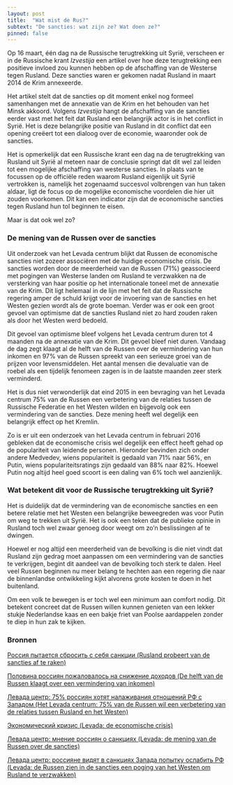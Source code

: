 ```yaml
---
layout: post
title:  "Wat mist de Rus?"
subtext: "De sancties: wat zijn ze? Wat doen ze?"
pinned: false
---
```

Op 16 maart, één dag na de Russische terugtrekking uit Syrië, verscheen er in de Russische krant *Izvestija* een artikel over hoe deze terugtrekking een positieve invloed zou kunnen hebben op de afschaffing van de Westerse tegen Rusland. Deze sancties waren er gekomen nadat Rusland in maart 2014 de Krim annexeerde.

Het artikel stelt dat de sancties op dit moment enkel nog formeel samenhangen met de annexatie van de Krim en het behouden van het Minsk akkoord. Volgens *Izvestija* hangt de afschaffing van de sancties eerder vast met het feit dat Rusland een belangrijk actor is in het conflict in Syrië. Het is deze belangrijke positie van Rusland in dit conflict dat een opening creëert tot een dialoog over de economie, waaronder ook de sancties.

Het is opmerkelijk dat een Russische krant een dag na de terugtrekking van Rusland uit Syrië al meteen naar de conclusie springt dat dit wel zal leiden tot een mogelijke afschaffing van westerse sancties. In plaats van te focussen op de officiële reden waarom Rusland eigenlijk uit Syrië vertrokken is, namelijk het zogenaamd succesvol volbrengen van hun taken aldaar, ligt de focus op de mogelijke economische voordelen die hier uit zouden voorkomen. Dit kan een indicator zijn dat de economische sancties tegen Rusland hun tol beginnen te eisen.

Maar is dat ook wel zo?

### De mening van de Russen over de sancties

Uit onderzoek van het Levada centrum blijkt dat Russen de economische sancties niet zozeer associëren met de huidige economische crisis. De sancties worden door de meerderheid van de Russen (71%) geassocieerd met pogingen van Westerse landen om Rusland te verzwakken na de versterking van haar positie op het internationale toneel met de annexatie van de Krim. Dit ligt helemaal in de lijn met het feit dat de Russische regering amper de schuld krijgt voor de invoering van de sancties en het Westen gezien wordt als de grote boeman. Verder was er ook een groot gevoel van optimisme dat de sancties Rusland niet zo hard zouden raken als door het Westen werd bedoeld.

Dit gevoel van optimisme bleef volgens het Levada centrum duren tot 4 maanden na de annexatie van de Krim. Dit gevoel bleef niet duren. Vandaag de dag zegt klaagt al de helft van de Russen over de vermindering van hun inkomen en 97% van de Russen spreekt van een serieuze groei van de prijzen voor levensmiddelen. Het aantal mensen die devaluatie van de roebel als een tijdelijk fenomeen zagen is in de laatste maanden zeer sterk verminderd.

Het is dus niet verwonderlijk dat eind 2015 in een bevraging van het Levada centrum 75% van de Russen een verbetering van de relaties tussen de Russische Federatie en het Westen wilden en bijgevolg ook een vermindering van de sancties. Deze mening heeft wel degelijk een belangrijk effect op het Kremlin.

Zo is er uit een onderzoek van het Levada centrum in februari 2016 gebleken dat de economische crisis wel degelijk een effect heeft gehad op de populariteit van leidende personen. Hieronder bevinden zich onder andere Medvedev, wiens populariteit is gedaald van 71% naar 56%, en Putin, wiens populariteitsratings zijn gedaald van 88% naar 82%. Hoewel Putin nog altijd heel goed scoort is een daling van 6% toch wel aanzienlijk.

### Wat betekent dit voor de Russische terugtrekking uit Syrië?

Het is duidelijk dat de vermindering van de economische sancties en een betere relatie met het Westen een belangrijke beweegreden was voor Putin om weg te trekken uit Syrië. Het is ook een teken dat de publieke opinie in Rusland toch wel zwaar genoeg door weegt om zo’n beslissingen af te dwingen.

Hoewel er nog altijd een meerderheid van de bevolking is die niet vindt dat Rusland zijn gedrag moet aanpassen om een vermindering van de sancties te verkrijgen, begint dit aandeel van de bevolking toch sterk te dalen. Heel veel Russen beginnen nu meer belang te hechten aan een regering die naar de binnenlandse ontwikkeling kijkt alvorens grote kosten te doen in het buitenland.

Om een volk te bewegen is er toch wel een minimum aan comfort nodig. Dit betekent concreet dat de Russen willen kunnen genieten van een lekker stukje Nederlandse kaas en een bakje friet van Poolse aardappelen zonder te diep in hun zak te kijken.

### Bronnen
[Россия пытается сбросить с себя санкции (Rusland probeert van de sancties af te raken)](http://izvestia.ru/news/606460)

[Половина россиян пожаловалось на снижение доходов (De helft van de Russen klaagt over een vermindering van inkomen)](http://izvestia.ru/news/604444)

[Левада центр: 75% россиян хотят налаживания отношений РФ с Западом (Het Levada centrum: 75% van de Russen wil een verbetering van de relaties tussen Rusland en het Westen)](http://www.novayagazeta.ru/news/1698384.html)

[Экономический кризис (Levada: de economische crisis)](http://www.levada.ru/2016/02/24/ekonomicheskij-krizis/)

[Левада центр: мнение россиян о санкциях (Levada: de mening van de Russen over de sancties)](http://mresearcher.com/2015/07/levada-centr-mnenie-rossiyan-o-sankciyax-iyul-2015.html)

[Левада центр: россияне видят в санкциях Запада попытку ослабить РФ (Levada: de Russen zien in de sancties een poging van het Westen om Rusland te verzwakken)](http://ria.ru/politics/20141001/1026408108.html)
